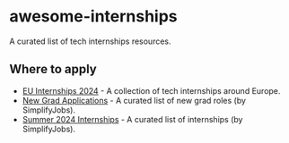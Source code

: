 # awesome-internships

A curated list of tech internships resources.

## Where to apply

- [EU Internships 2024](https://github.com/LorenzoLaCorte/european-tech-internships-2024) - A collection of tech internships around Europe.
- [New Grad Applications](https://github.com/SimplifyJobs/New-Grad-Positions) - A curated list of new grad roles (by SimplifyJobs).
- [Summer 2024 Internships](https://github.com/pittcsc/Summer2022-Internships) - A curated list of internships (by SimplifyJobs).
